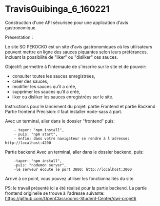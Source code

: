 # TravisGuibinga_6_160221
Construction d'une API sécurisée pour une application d'avis gastronomique.

Présentation :

Le site SO PEKOCKO est un site d'avis gastronomiques où les utilisateurs peuvent mettre en ligne des sauces piquantes selon leurs préférances, incluant la possibilité de "liker" ou "disliker" ces sauces.

Objectif: permettre à l'internaute de s'inscrire sur le site et de pouvoir:

- consulter toutes les sauces enregistrées,
- créer des sauces,
- modifier les sauces qu'il a créé,
- supprimer les sauces qu'il a créé,
- liker ou disliker les sauces enregistrées sur le site.

Instructions pour le lancement du projet: partie Frontend et partie Backend
Partie frontend
Précision: il faut installer node-sass à part.

Avec un terminal, aller dans le dossier "frontend" puis:

        - taper: "npm install",
        - puis: "npm start",
        - enfin: dans votre navigateur se rendre à l'adresse: http://localhost:4200 
        
Partie backend
Avec un terminal, aller dans le dossier backend, puis:

        -taper: "npm install",
        -puis: "nodemon server",
        -le serveur écoute le port 3000: http://localhost:3000
Arrivé à ce point, vous pouvez utiliser les fonctionnalités du site.

PS: le travail présenté ici a été réalisé pour la partie backend. La partie frontend originelle se trouve à l'adresse suivante: https://github.com/OpenClassrooms-Student-Center/dwj-projet6
